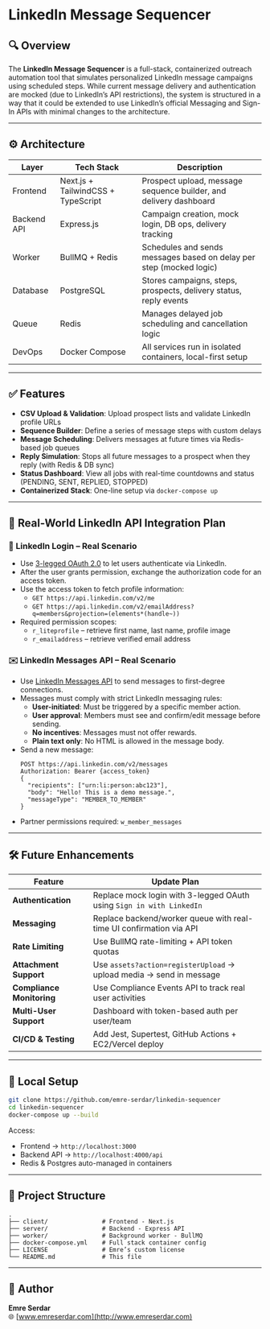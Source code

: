 # LinkedIn Message Sequencer

## 🔍 Overview

The **LinkedIn Message Sequencer** is a full-stack, containerized outreach automation tool that simulates personalized LinkedIn message campaigns using scheduled steps. While current message delivery and authentication are mocked (due to LinkedIn’s API restrictions), the system is structured in a way that it could be extended to use LinkedIn’s official Messaging and Sign-In APIs with minimal changes to the architecture.

---

## ⚙️ Architecture

| Layer        | Tech Stack                        | Description                                                                 |
|--------------|------------------------------------|-----------------------------------------------------------------------------|
| Frontend     | Next.js + TailwindCSS + TypeScript| Prospect upload, message sequence builder, and delivery dashboard          |
| Backend API  | Express.js                         | Campaign creation, mock login, DB ops, delivery tracking                   |
| Worker       | BullMQ + Redis                     | Schedules and sends messages based on delay per step (mocked logic)        |
| Database     | PostgreSQL                         | Stores campaigns, steps, prospects, delivery status, reply events          |
| Queue        | Redis                              | Manages delayed job scheduling and cancellation logic                      |
| DevOps       | Docker Compose                     | All services run in isolated containers, local-first setup                 |

---

## ✅ Features

- **CSV Upload & Validation**: Upload prospect lists and validate LinkedIn profile URLs
- **Sequence Builder**: Define a series of message steps with custom delays
- **Message Scheduling**: Delivers messages at future times via Redis-based job queues
- **Reply Simulation**: Stops all future messages to a prospect when they reply (with Redis & DB sync)
- **Status Dashboard**: View all jobs with real-time countdowns and status (PENDING, SENT, REPLIED, STOPPED)
- **Containerized Stack**: One-line setup via `docker-compose up`

---

## 🔐 Real-World LinkedIn API Integration Plan

### 🔐 LinkedIn Login – Real Scenario

- Use [3-legged OAuth 2.0](https://learn.microsoft.com/en-us/linkedin/shared/authentication/authentication) to let users authenticate via LinkedIn.
- After the user grants permission, exchange the authorization code for an access token.
- Use the access token to fetch profile information:
  - `GET https://api.linkedin.com/v2/me`
  - `GET https://api.linkedin.com/v2/emailAddress?q=members&projection=(elements*(handle~))`
- Required permission scopes:
  - `r_liteprofile` – retrieve first name, last name, profile image
  - `r_emailaddress` – retrieve verified email address

### ✉️ LinkedIn Messages API – Real Scenario

- Use [LinkedIn Messages API](https://learn.microsoft.com/en-us/linkedin/shared/integrations/communications/messages) to send messages to first-degree connections.
- Messages must comply with strict LinkedIn messaging rules:
  - **User-initiated**: Must be triggered by a specific member action.
  - **User approval**: Members must see and confirm/edit message before sending.
  - **No incentives**: Messages must not offer rewards.
  - **Plain text only**: No HTML is allowed in the message body.
- Send a new message:
  ```http
  POST https://api.linkedin.com/v2/messages
  Authorization: Bearer {access_token}
  {
    "recipients": ["urn:li:person:abc123"],
    "body": "Hello! This is a demo message.",
    "messageType": "MEMBER_TO_MEMBER"
  }
  ```
- Partner permissions required: `w_member_messages`

---

## 🛠 Future Enhancements

| Feature                      | Update Plan                                                                 |
|-----------------------------|------------------------------------------------------------------------------|
| **Authentication**          | Replace mock login with 3-legged OAuth using `Sign in with LinkedIn`        |
| **Messaging**               | Replace backend/worker queue with real-time UI confirmation via API         |
| **Rate Limiting**           | Use BullMQ rate-limiting + API token quotas                                 |
| **Attachment Support**      | Use `assets?action=registerUpload` → upload media → send in message         |
| **Compliance Monitoring**   | Use Compliance Events API to track real user activities                     |
| **Multi-User Support**      | Dashboard with token-based auth per user/team                               |
| **CI/CD & Testing**         | Add Jest, Supertest, GitHub Actions + EC2/Vercel deploy                     |

---

## 🧪 Local Setup

```bash
git clone https://github.com/emre-serdar/linkedin-sequencer
cd linkedin-sequencer
docker-compose up --build
```

Access:
- Frontend → `http://localhost:3000`
- Backend API → `http://localhost:4000/api`
- Redis & Postgres auto-managed in containers

---

## 📂 Project Structure

```
.
├── client/               # Frontend - Next.js
├── server/               # Backend - Express API
├── worker/               # Background worker - BullMQ
├── docker-compose.yml    # Full stack container config
├── LICENSE               # Emre’s custom license
└── README.md             # This file
```

---

## 🙋 Author

**Emre Serdar**  
🌐 [www.emreserdar.com](http://www.emreserdar.com)
